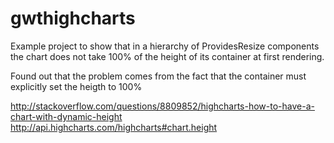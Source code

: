 gwthighcharts
=============

Example project to show that in a hierarchy of ProvidesResize components the chart does not take 100% of the height of its container at first rendering.

Found out that the problem comes from the fact that the container must explicitly set the heigth to 100%

http://stackoverflow.com/questions/8809852/highcharts-how-to-have-a-chart-with-dynamic-height
http://api.highcharts.com/highcharts#chart.height
